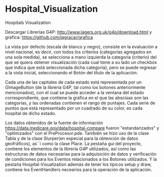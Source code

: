 # Hospital_Visualization
Hospitals Visualization 

Descargar Librerías G4P: http://www.lagers.org.uk/g4p/download.html y grafica: https://github.com/jagracar/grafica 

La vista por defecto (escala de blanco y negro), consiste en la evaluación a nivel nacional, es decir, con todos los criterios (categorías agregados en una sola medida), se selecciona a mano izquierda la categoría (criterio) del que se quiera obtener visualización (cada cual tiene a su lado un checkbox que indica que está seleccionada dicha categoría), pero se puede regresar a la vista inicial, seleccionando el Botón del título de la aplicación.

Cada una de las capitales de cada estado está representada por un GImageButton (de la librería G4P, tal como los botones anteriormente mencionados), con el cual se puede acceder a la ventana del estado correspondiente, que contiene la gráfica en el que las abscisas son las categorías, y las ordenadas contienen el rango de puntajes. Cada serie de puntos que está representado por un cuadrado de su color, es cada hospital de dicho estado.

Los datos obtenidos de la fuente de información https://data.medicare.gov/data/hospital-compare fueron "estandarizados" y "optimizados" con el PreProcesor.pde. También se hizo uso de la clase Tabla y de la clase Slurper(en especial para la obtención de datos geofráficos), as´´i como la clase Place. La pestaña gui del proyecto, contiene los elementos de la librería G4P utilizados, así como las estructuras de datos necesarias para la adquisición de datos y verificación de condiciones para los Eventos relacionados a los Botones utilizados. Y la pestaña Hospital-Visualization además de tener los típicos setup y draw, contiene los EventHandlers necearios para la operación de la aplicación.







